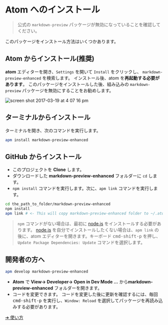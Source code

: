# Atom へのインストール

> 公式の `markdown-preview` パッケージが無効になっていることを確認してください。

このパッケージをインストール方法はいくつかあります。

## Atom からインストール(推奨)

**atom** エディターを開き、`Settings` を開いて `Install` をクリックし、 `markdown-preview-enhanced` を検索します。
インストール後、atom を**再起動する必要があります**。
このパッケージをインストールした後、組み込みの `markdown-preview` パッケージを無効にすることをお勧めします。

![screen shot 2017-03-19 at 4 07 16 pm](https://cloud.githubusercontent.com/assets/1908863/24084798/260a9fee-0cbf-11e7-83e6-bf17fa9aca77.png)

## ターミナルからインストール

ターミナルを開き、次のコマンドを実行します。

```bash
apm install markdown-preview-enhanced
```

## GitHub からインストール

- このプロジェクトを **Clone** します。
- ダウンロードした **markdown-preview-enhanced** フォルダーに `cd` します。
- `npm install` コマンドを実行します。次に、`apm link` コマンドを実行します。

```bash
cd the_path_to_folder/markdown-preview-enhanced
npm install
apm link # <- This will copy markdown-preview-enhanced folder to ~/.atom/packages
```

> `npm` コマンドがない場合は、最初に [node.js](https://nodejs.org/en/) をインストールする必要があります。
> [node.js](https://nodejs.org/en/) を自分でインストールしたくない場合は、`apm link` の後に、atom エディターを開きます。キーボード <kbd>cmd-shift-p</kbd> を押し、`Update Package Dependencies: Update` コマンドを選択します。

## 開発者の方へ

```bash
apm develop markdown-preview-enhanced
```

- **Atom** で **View-> Developer-> Open in Dev Mode ...** から**markdown-preview-enhanced** フォルダーを開きます。
- コードを変更できます。
  コードを変更した後に更新を確認するには、毎回 <kbd>cmd-shift-p</kbd> を実行し、`Window: Reload` を選択してパッケージを再読み込みする必要があります。

[➔ 使い方](ja-jp/usages.md)
